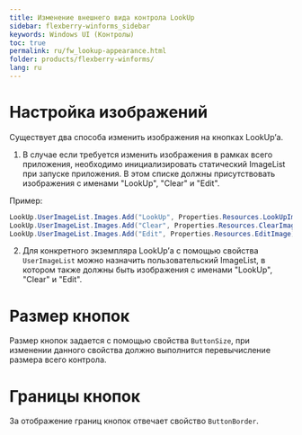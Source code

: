 ```yaml
---
title: Изменение внешнего вида контрола LookUp
sidebar: flexberry-winforms_sidebar
keywords: Windows UI (Контролы)
toc: true
permalink: ru/fw_lookup-appearance.html
folder: products/flexberry-winforms/
lang: ru
---
```


# Настройка изображений


Существует два способа изменить изображения на кнопках LookUp’а.

1. В случае если требуется изменить изображения в рамках всего приложения, необходимо инициализировать статический ImageList при запуске приложения. В этом списке должны присутствовать изображения с именами "LookUp", "Clear" и "Edit".

Пример:
```cs
LookUp.UserImageList.Images.Add("LookUp", Properties.Resources.LookUpImage);
LookUp.UserImageList.Images.Add("Clear", Properties.Resources.ClearImage);
LookUp.UserImageList.Images.Add("Edit", Properties.Resources.EditImage);
```


2. Для конкретного экземпляра LookUp’а с помощью свойства `UserImageList` можно назначить пользовательский ImageList, в котором также должны быть изображения с именами "LookUp", "Clear" и "Edit".


# Размер кнопок


Размер кнопок задается с помощью свойства `ButtonSize`, при изменении данного свойства должно выполнится перевычисление размера всего контрола.

# Границы кнопок


За отображение границ кнопок отвечает свойство `ButtonBorder`.